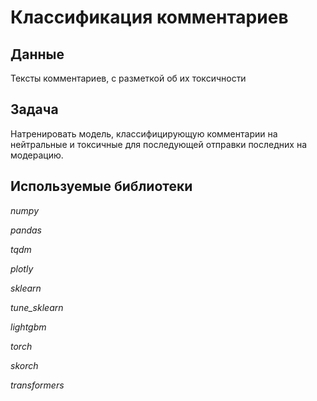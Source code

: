 # Классификация комментариев

## Данные

Тексты комментариев, с разметкой об их токсичности

## Задача

Натренировать модель, классифицирующую комментарии на нейтральные и токсичные для последующей отправки последних на модерацию.

## Используемые библиотеки

*numpy*

*pandas*

*tqdm*

*plotly*

*sklearn*

*tune_sklearn*

*lightgbm*

*torch*

*skorch*

*transformers*
